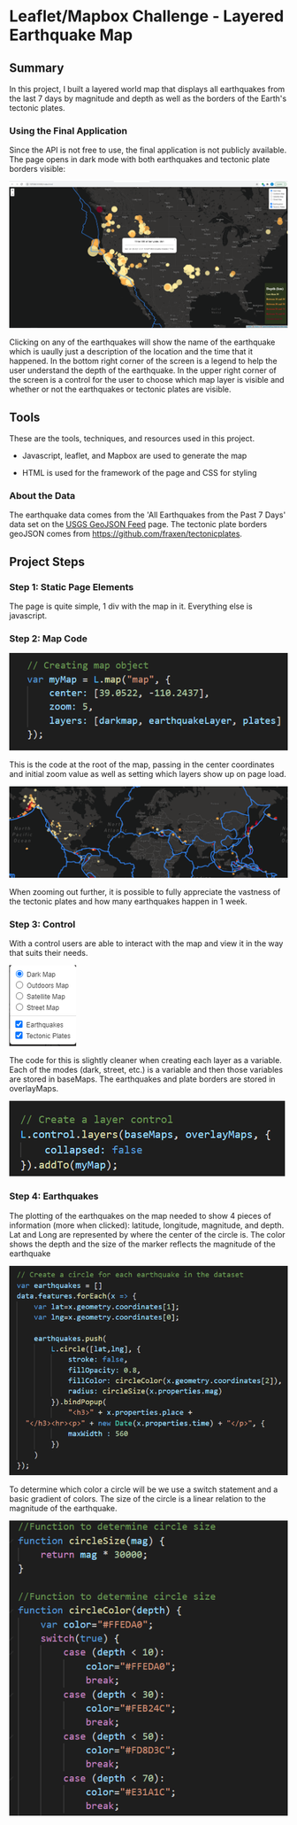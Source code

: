 # Leaflet/Mapbox Challenge - Layered Earthquake Map

## Summary

In this project, I built a layered world map that displays all earthquakes from the last 7 days by magnitude and depth as well as the borders of the Earth's tectonic plates.

### Using the Final Application
Since the API is not free to use, the final application is not publicly available. The page opens in dark mode with both earthquakes and tectonic plate borders visible:

  ![Opening Website](FinalImages/SiteLoad.PNG)

Clicking on any of the earthquakes will show the name of the earthquake which is uaully just a description of the location and the time that it happened. In the bottom right corner of the screen is a legend to help the user understand the depth of the earthquake. In the upper right corner of the screen is a control for the user to choose which map layer is visible and whether or not the earthquakes or tectonic plates are visible. 

## Tools
These are the tools, techniques, and resources used in this project.

* Javascript, leaflet, and Mapbox are used to generate the map

* HTML is used for the framework of the page and CSS for styling

### About the Data

The earthquake data comes from the 'All Earthquakes from the Past 7 Days' data set on the [USGS GeoJSON Feed](http://earthquake.usgs.gov/earthquakes/feed/v1.0/geojson.php) page. The tectonic plate borders geoJSON comes from <https://github.com/fraxen/tectonicplates>.

## Project Steps

### Step 1: Static Page Elements
The page is quite simple, 1 div with the map in it. Everything else is javascript.

### Step 2: Map Code

  ![Map Code](FinalImages/MapCode.PNG)

This is the code at the root of the map, passing in the center coordinates and initial zoom value as well as setting which layers show up on page load.

  ![Zoomed View](FinalImages/PlatesAndQuakes.PNG)

When zooming out further, it is possible to fully appreciate the vastness of the tectonic plates and how many earthquakes happen in 1 week.

### Step 3: Control 

With a control users are able to interact with the map and view it in the way that suits their needs.

  ![Control](FinalImages/Control.PNG)

The code for this is slightly cleaner when creating each layer as a variable. Each of the modes (dark, street, etc.) is a variable and then those variables are stored in baseMaps. The earthquakes and plate borders are stored in overlayMaps.

  ![Control Code](FinalImages/ControlCode.PNG)

### Step 4: Earthquakes 

The plotting of the earthquakes on the map needed to show 4 pieces of information (more when clicked): latitude, longitude, magnitude, and depth. Lat and Long are represented by where the center of the circle is. The color shows the depth and the size of the marker reflects the magnitude of the earthquake

  ![Earthquake](FinalImages/EarthquakeMarkerCode.PNG)

To determine which color a circle will be we use a switch statement and a basic gradient of colors. The size of the circle is a linear relation to the magnitude of the earthquake.

  ![Earthquake Functions](FinalImages/EarthquakeMarkerFunctionCode.PNG)




